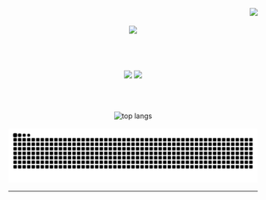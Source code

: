 <img
  align="right"
  src="https://visitor-badge.laobi.icu/badge?page_id=MichaelAgustinn.MichaelAgustinn"
/>

<h1 align="center">
  <img
    src="https://readme-typing-svg.herokuapp.com/?font=Righteous&size=35&center=true&vCenter=true&width=500&height=70&duration=4000&lines=Hi+There!+👋;+I'm+Michael+Agustin!;"
  />
</h1>

<br /> <br/>
<div align="center">
  <img
    src="https://skillicons.dev/icons?i=bootstrap,html,css,vscode,github,figma,git" height="30"
  />
  <img
    src="https://skillicons.dev/icons?i=python,javascript,express,cpp,java,mysql,php,laravel,flutter" height="30"
  /><br />
</div>

<br /> <br/>

<div align="center">
  <img
    width="325"
    align="center"  
    src="https://github-readme-stats.vercel.app/api/top-langs/?username=MichaelAgustinn&langs_count=8&layout=compact&theme=react&border_radius=10&size_weight=0.5&count_weight=0.5&exclude_repo=github-readme-stats"
    alt="top langs"
  />
</div>

<br />

<div align="center">
<img
    alt="snake eating my contributions"
    src="https://raw.githubusercontent.com/MichaelAgustinn/MichaelAgustinn/output/github-contribution-grid-snake.svg"
  />

<br />

</div>

<hr />

<br />
